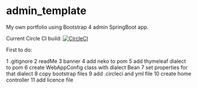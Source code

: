 # admin_template
My own portfolio using Bootstrap 4 admin SpringBoot app.

Current Circle CI build: 
[![CircleCI](https://circleci.com/gh/pulawskk/portfolio.svg?style=svg&circle-token=d8dc30edb27254927eee3aadf57aad00e1bb20d5)](https://circleci.com/gh/pulawskk/portfolio)

First to do:

1 .gitignore
2 readMe
3 banner
4 add neko to pom
5 add thymeleaf dialect to pom
6 create WebAppConfig class with dialect Bean
7 set properties for that dialect
8 copy bootstrap files
9 add .circleci and yml file
10 create home controller
11 add licence file
